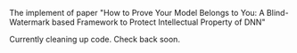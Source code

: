 The implement of paper "How to Prove Your Model Belongs to You:
A Blind-Watermark based Framework to Protect Intellectual Property of DNN"

Currently cleaning up code. Check back soon.
